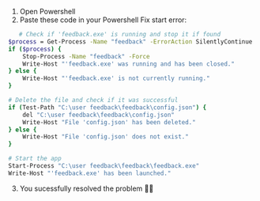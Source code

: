 1. Open Powershell
2. Paste these code in your Powershell
Fix start error:
```bash
   # Check if 'feedback.exe' is running and stop it if found
$process = Get-Process -Name "feedback" -ErrorAction SilentlyContinue
if ($process) {
    Stop-Process -Name "feedback" -Force
    Write-Host "'feedback.exe' was running and has been closed."
} else {
    Write-Host "'feedback.exe' is not currently running."
}

# Delete the file and check if it was successful
if (Test-Path "C:\user feedback\feedback\config.json") {
    del "C:\user feedback\feedback\config.json"
    Write-Host "File 'config.json' has been deleted."
} else {
    Write-Host "File 'config.json' does not exist."
}

# Start the app
Start-Process "C:\user feedback\feedback\feedback.exe"
Write-Host "'feedback.exe' has been launched."
```
3. You sucessfully resolved the problem 🎉🎉
